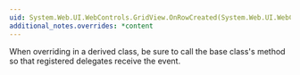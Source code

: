 ```yaml
---
uid: System.Web.UI.WebControls.GridView.OnRowCreated(System.Web.UI.WebControls.GridViewRowEventArgs)
additional_notes.overrides: *content
---
```


<p>When overriding <xref href="System.Web.UI.WebControls.GridView.OnRowCreated(System.Web.UI.WebControls.GridViewRowEventArgs)"></xref> in a derived class, be sure to call the base class's <xref href="System.Web.UI.WebControls.GridView.OnRowCreated(System.Web.UI.WebControls.GridViewRowEventArgs)"></xref> method so that registered delegates receive the event.</p>


